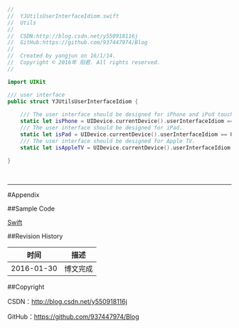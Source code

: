```swift
//
//  YJUtilsUserInterfaceIdiom.swift
//  Utils
//
//  CSDN:http://blog.csdn.net/y550918116j
//  GitHub:https://github.com/937447974/Blog
//
//  Created by yangjun on 16/1/14.
//  Copyright © 2016年 阳君. All rights reserved.
//

import UIKit

/// user interface
public struct YJUtilsUserInterfaceIdiom {
    
    /// The user interface should be designed for iPhone and iPod touch.
    static let isPhone = UIDevice.currentDevice().userInterfaceIdiom == UIUserInterfaceIdiom.Phone
    /// The user interface should be designed for iPad.
    static let isPad = UIDevice.currentDevice().userInterfaceIdiom == UIUserInterfaceIdiom.Pad
    /// The user interface should be designed for Apple TV.
    static let isAppleTV = UIDevice.currentDevice().userInterfaceIdiom == UIUserInterfaceIdiom.TV
    
}
```

&#160;

----------

#Appendix

##Sample Code

[Swift](https://github.com/937447974/Swift)

##Revision History

| 时间 | 描述 |
| ---- | ---- |
| 2016-01-30 | 博文完成 |

##Copyright

CSDN：http://blog.csdn.net/y550918116j

GitHub：https://github.com/937447974/Blog